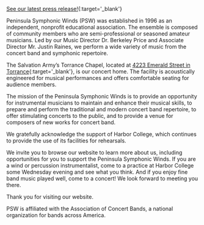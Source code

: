 [See our latest press release!](press_release_5_2018.pdf){:target='_blank'}

Peninsula Symphonic Winds (PSW) was established in 1996 as an independent, nonprofit educational association. The ensemble is composed of community members who are semi-professional or seasoned amateur musicians. Led by our Music Director Dr. Berkeley Price and Associate Director Mr. Justin Raines, we perform a wide variety of music from the concert band and symphonic repertoire.

The Salvation Army’s Torrance Chapel, located at [4223 Emerald Street in Torrance](https://www.google.com/maps/place/4223+Emerald+St,+Torrance,+CA+90503/@33.8419126,-118.360556,17z/data=!4m5!3m4!1s0x80c2b4ce2cc5aa61:0x6abc70f83a67c2f1!8m2!3d33.8419126!4d-118.3583673){:target='_blank'}, is our concert home.  The facility is acoustically engineered for musical performances and offers comfortable seating for audience members.

The mission of the Peninsula Symphonic Winds is to provide an opportunity for instrumental musicians to maintain and enhance their musical skills, to prepare and perform the traditional and modern concert band repertoire, to offer stimulating concerts to the public, and to provide a venue for composers of new works for concert band.

We gratefully acknowledge the support of Harbor College, which continues to provide the use of its facilities for rehearsals.

We invite you to browse our website to learn more about us, including opportunities for you to support the Peninsula Symphonic Winds. If you are a wind or percussion instrumentalist, come to a practice at Harbor College some Wednesday evening and see what you think.  And if you enjoy fine band music played well, come to a concert! We look forward to meeting you there.

Thank you for visiting our website.

PSW is affiliated with the Association of Concert Bands, a national organization for bands across America.